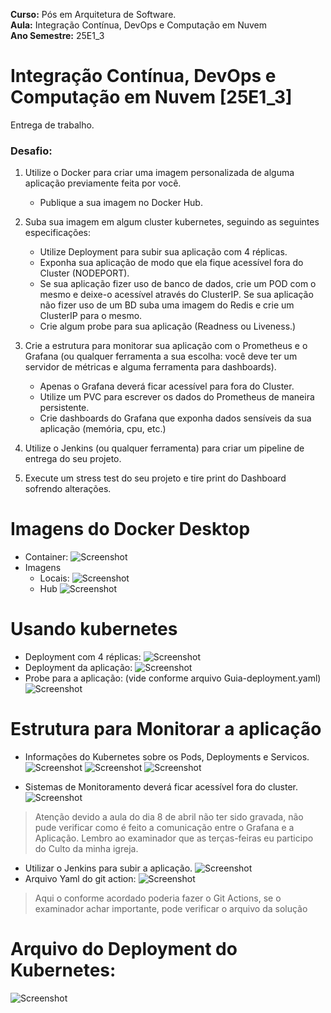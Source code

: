 **Curso:** Pós em Arquitetura de Software.<br>
**Aula:** Integração Contínua, DevOps e Computação em Nuvem<br>
**Ano Semestre:** 25E1_3<br>

# Integração Contínua, DevOps e Computação em Nuvem [25E1_3]

Entrega de trabalho.

### Desafio:

1. Utilize o Docker para criar uma imagem personalizada de alguma aplicação previamente feita por você.

    - Publique a sua imagem no Docker Hub.

2. Suba sua imagem em algum cluster kubernetes, seguindo as seguintes especificações:

    - Utilize Deployment para subir sua aplicação com 4 réplicas.
    - Exponha sua aplicação de modo que ela fique acessível fora do Cluster (NODEPORT).
    - Se sua aplicação fizer uso de banco de dados, crie um POD com o mesmo e deixe-o acessível através do ClusterIP. Se sua aplicação não fizer uso de um BD suba uma imagem do Redis e crie um ClusterIP para o mesmo.
    - Crie algum probe para sua aplicação (Readness ou Liveness.)

3. Crie a estrutura para monitorar sua aplicação com o Prometheus e o Grafana (ou qualquer ferramenta a sua escolha: você deve ter um servidor de métricas e alguma ferramenta para dashboards).
    - Apenas o Grafana deverá ficar acessível para fora do Cluster.
    - Utilize um PVC para escrever os dados do Prometheus de maneira persistente.
    - Crie dashboards do Grafana que exponha dados sensíveis da sua aplicação (memória, cpu, etc.)

4. Utilize o Jenkins (ou qualquer ferramenta) para criar um pipeline de entrega do seu projeto.

5. Execute um stress test do seu projeto e tire print do Dashboard sofrendo alterações.

# Imagens do Docker Desktop
* Container:
![Screenshot](EntregaTrabalho/Imagens/Containers.jpg)
* Imagens 
    * Locais:
    ![Screenshot](EntregaTrabalho/Imagens/Docker-Imagens-Locais.jpg)
    * Hub
    ![Screenshot](EntregaTrabalho/Imagens/Docker-Imagens-no-Repositorio.jpg)

# Usando kubernetes

* Deployment com 4 réplicas:
![Screenshot](EntregaTrabalho/Imagens/k8s-replicas.jpg)
* Deployment da aplicação:
![Screenshot](EntregaTrabalho/Imagens/k8s-pods.jpg)
* Probe para a aplicação: (vide conforme arquivo Guia-deployment.yaml)
![Screenshot](EntregaTrabalho/Imagens/yaml-Probe.jpg)

# Estrutura para Monitorar a aplicação
* Informações do Kubernetes sobre os Pods, Deployments e Servicos.
![Screenshot](EntregaTrabalho/Imagens/k8s-monitoramento-pods.jpg)
![Screenshot](EntregaTrabalho/Imagens/k8s-monitoramento-deployments.jpg)
![Screenshot](EntregaTrabalho/Imagens/k8s-monitoramento-servicos.jpg)

* Sistemas de Monitoramento deverá ficar acessível fora do cluster.
![Screenshot](EntregaTrabalho/Imagens/Grafana.jpg)

> Atenção devido a aula do dia 8 de abril não ter sido gravada, não pude verificar como é feito a comunicação entre o Grafana e a Aplicação. Lembro ao examinador que as terças-feiras eu participo do Culto da minha igreja.

* Utilizar o Jenkins para subir a aplicação.
![Screenshot](EntregaTrabalho/Imagens/github-actions-resultado-Geral.jpg)
* Arquivo Yaml do git action:
![Screenshot](EntregaTrabalho/Imagens/Git-Action-Arquivo.jpg)
> Aqui o conforme acordado poderia fazer o Git Actions, se o examinador achar importante, pode verificar o arquivo da solução 

# Arquivo do Deployment do Kubernetes:
![Screenshot](EntregaTrabalho/Imagens/guia-deployment-yaml.jpg)
